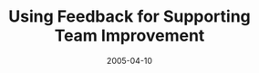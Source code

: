 ---
abstract: ''
authors:
- Wolfgang Zuser
- Thomas Grechenig
date: '2005-04-10'
featured: false
links:
- name: Publik
  url: https://publik.tuwien.ac.at/showentry.php?ID=139693&lang=2
publication: 'Talk: The 3rd Conference Professional Knowledge Management: Experiences
  and Visions (WM2005), Kaiserslautern, Germany; 04-10-2005 - 04-13-2005; in: "Proceedings
  of the 3rd Conference Professional Knowledge Management Experiences and Visions
  (WM 2005)", (2005), ISBN: 3-00-016020-5; 119 - 123'
publication_types:
- '1'
publishDate: '2005-04-10'
title: Using Feedback for Supporting Team Improvement
url_pdf: ''
---